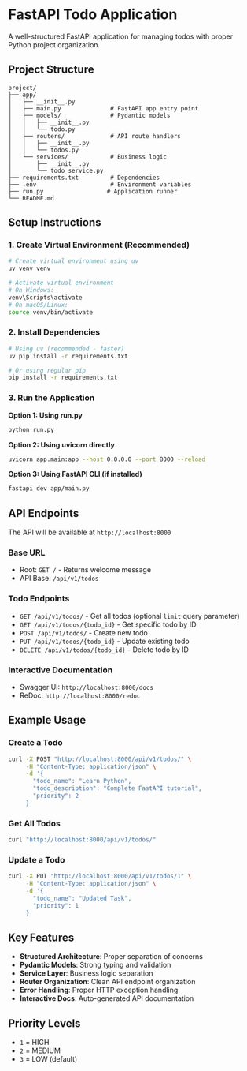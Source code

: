 # FastAPI Todo Application

A well-structured FastAPI application for managing todos with proper Python project organization.

## Project Structure

```
project/
├── app/
│   ├── __init__.py
│   ├── main.py              # FastAPI app entry point
│   ├── models/              # Pydantic models
│   │   ├── __init__.py
│   │   └── todo.py
│   ├── routers/             # API route handlers
│   │   ├── __init__.py
│   │   └── todos.py
│   └── services/            # Business logic
│       ├── __init__.py
│       └── todo_service.py
├── requirements.txt         # Dependencies
├── .env                     # Environment variables
├── run.py                  # Application runner
└── README.md
```

## Setup Instructions

### 1. Create Virtual Environment (Recommended)
```bash
# Create virtual environment using uv
uv venv venv

# Activate virtual environment
# On Windows:
venv\Scripts\activate
# On macOS/Linux:
source venv/bin/activate
```

### 2. Install Dependencies
```bash
# Using uv (recommended - faster)
uv pip install -r requirements.txt

# Or using regular pip
pip install -r requirements.txt
```

### 3. Run the Application

**Option 1: Using run.py**
```bash
python run.py
```

**Option 2: Using uvicorn directly**
```bash
uvicorn app.main:app --host 0.0.0.0 --port 8000 --reload
```

**Option 3: Using FastAPI CLI (if installed)**
```bash
fastapi dev app/main.py
```

## API Endpoints

The API will be available at `http://localhost:8000`

### Base URL
- Root: `GET /` - Returns welcome message
- API Base: `/api/v1/todos`

### Todo Endpoints
- `GET /api/v1/todos/` - Get all todos (optional `limit` query parameter)
- `GET /api/v1/todos/{todo_id}` - Get specific todo by ID
- `POST /api/v1/todos/` - Create new todo
- `PUT /api/v1/todos/{todo_id}` - Update existing todo
- `DELETE /api/v1/todos/{todo_id}` - Delete todo by ID

### Interactive Documentation
- Swagger UI: `http://localhost:8000/docs`
- ReDoc: `http://localhost:8000/redoc`

## Example Usage

### Create a Todo
```bash
curl -X POST "http://localhost:8000/api/v1/todos/" \
     -H "Content-Type: application/json" \
     -d '{
       "todo_name": "Learn Python",
       "todo_description": "Complete FastAPI tutorial",
       "priority": 2
     }'
```

### Get All Todos
```bash
curl "http://localhost:8000/api/v1/todos/"
```

### Update a Todo
```bash
curl -X PUT "http://localhost:8000/api/v1/todos/1" \
     -H "Content-Type: application/json" \
     -d '{
       "todo_name": "Updated Task",
       "priority": 1
     }'
```

## Key Features

- **Structured Architecture**: Proper separation of concerns
- **Pydantic Models**: Strong typing and validation
- **Service Layer**: Business logic separation
- **Router Organization**: Clean API endpoint organization
- **Error Handling**: Proper HTTP exception handling
- **Interactive Docs**: Auto-generated API documentation

## Priority Levels
- `1` = HIGH
- `2` = MEDIUM  
- `3` = LOW (default)